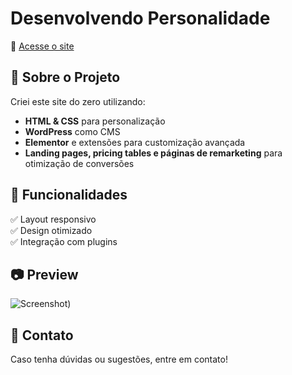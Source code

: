 # Desenvolvendo Personalidade  
🔗 [Acesse o site](https://desenvolvendopersonalidade.com/)  

## 📌 Sobre o Projeto  
Criei este site do zero utilizando:  
- **HTML & CSS** para personalização  
- **WordPress** como CMS  
- **Elementor** e extensões para customização avançada  
- **Landing pages, pricing tables e páginas de remarketing** para otimização de conversões

## 🚀 Funcionalidades  
✅ Layout responsivo  
✅ Design otimizado  
✅ Integração com plugins  

## 📷 Preview  
![Screenshot](https://imgur.com/a/4MnXSpy))  

## 📩 Contato  
Caso tenha dúvidas ou sugestões, entre em contato!  
